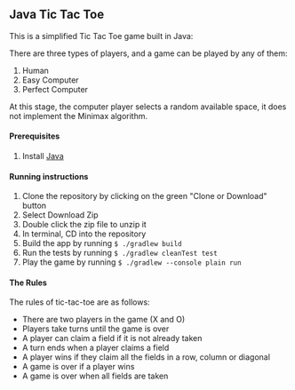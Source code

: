 ## Java Tic Tac Toe 

This is a simplified Tic Tac Toe game built in Java:

There are three types of players, and a game can be played by any of them:
1. Human
2. Easy Computer
3. Perfect Computer

At this stage, the computer player selects a random available space, it does not implement the Minimax algorithm.

#### Prerequisites 
1. Install [Java](http://www.oracle.com/technetwork/java/javase/downloads/index.html)

#### Running instructions
1. Clone the repository by clicking on the green "Clone or Download" button
2. Select Download Zip
3. Double click the zip file to unzip it
4. In terminal, CD into the repository
5. Build the app by running `$ ./gradlew build`
6. Run the tests by running `$ ./gradlew cleanTest test`
7. Play the game by running `$ ./gradlew --console plain run`

#### The Rules

The rules of tic-tac-toe are as follows:

* There are two players in the game (X and O)
* Players take turns until the game is over
* A player can claim a field if it is not already taken
* A turn ends when a player claims a field
* A player wins if they claim all the fields in a row, column or diagonal
* A game is over if a player wins
* A game is over when all fields are taken
